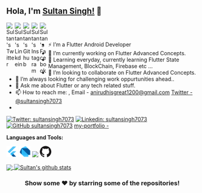 ## Hola, I'm [Sultan Singh!](https://my-portfolio-2b251.web.app/) 👋


<a href="https://twitter.com/sultansingh7073">
  <img align="left" alt="Sultan's Twitter" width="22px" src="https://cdn.jsdelivr.net/npm/simple-icons@v3/icons/twitter.svg" />
</a>
<a href="https://linkedin.com/in/sultansingh7073">
  <img align="left" alt="Sultan's Linkdein" width="22px" src="https://cdn.jsdelivr.net/npm/simple-icons@v3/icons/linkedin.svg" />
</a>
<a href="https://github.com/sultansingh7073">
  <img align="left" alt="Sultan's Github" width="22px" src="https://cdn.jsdelivr.net/npm/simple-icons@v3/icons/github.svg" />
</a>
<a href="https://instagram.com/sultansingh7073/">
  <img align="left" alt="Sultan's Instagram" width="22px" src="https://cdn.jsdelivr.net/npm/simple-icons@v3/icons/instagram.svg" />
</a>
<a href="https://www.facebook.com/sultansingh7073/">
  <img align="left" alt="Sultan's Facebook" width="22px" src="https://cdn.jsdelivr.net/npm/simple-icons@v3/icons/facebook.svg" />
</a>

<br/>
<br/>


- ⚡  I’m a Flutter Android Developer
- 🔭 I’m currently working on Flutter Advanced Concepts.
- 🌱 Learning everyday, currently learning Flutter State Management, BlockChain, Firebase etc ...
- 👯 I’m looking to collaborate on Flutter Advanced Concepts.
- 🤔 I’m always looking for challenging work oppurtunities ahead..
- 💬 Ask me about Flutter or any tech related stuff.
- 📫 How to reach me: , Email - anirudhisgreat1200@gmail.com  [Twitter - @sultansingh7073](https://twitter.com/sultansingh7073)
- 

[![Twitter: sultansingh7073](https://img.shields.io/twitter/follow/sultansingh7073?style=social)](https://twitter.com/sultansingh7073)
[![Linkedin: sultansingh7073](https://img.shields.io/badge/-sultansingh7073-blue?style=flat-square&logo=Linkedin&logoColor=white&link=https://www.linkedin.com/in/sultansingh7073/)](https://www.linkedin.com/in/sultansingh7073/)
[![GitHub sultansingh7073](https://img.shields.io/github/followers/sultansingh7073?label=follow&style=social)](https://github.com/sultansingh7073)
[my-portfolio - ](https://my-portfolio-2b251.web.app/)


**Languages and Tools:**  

<code><img height="30" src="https://raw.githubusercontent.com/github/explore/80688e429a7d4ef2fca1e82350fe8e3517d3494d/topics/flutter/flutter.png"></code>
<code><img height="30" src="https://raw.githubusercontent.com/github/explore/80688e429a7d4ef2fca1e82350fe8e3517d3494d/topics/dart/dart.png"></code>
<code><img height="30" src="https://images.g2crowd.com/uploads/product/image/large_detail/large_detail_0016c93c710cf35990b999cba3a59bae/firebase.png"></code>
<code><img height="30" src="https://raw.githubusercontent.com/github/explore/78df643247d429f6cc873026c0622819ad797942/topics/github/github.png"></code>  


<a href="https://github.com/sultansingh7073">
  <img align="center" src="https://github-readme-stats.vercel.app/api/top-langs/?username=sultansingh7073&theme=light&hide_langs_below=1" />
</a>
<a href="https://github.com/sultansingh7073">
 <img align="center" src="https://github-readme-stats.vercel.app/api?username=sultansingh7073&show_icons=true&theme=light&line_height=27" alt="Sultan's github stats"/>
</a>

<div align="center">

### Show some ❤️ by starring some of the repositories!

</div>
